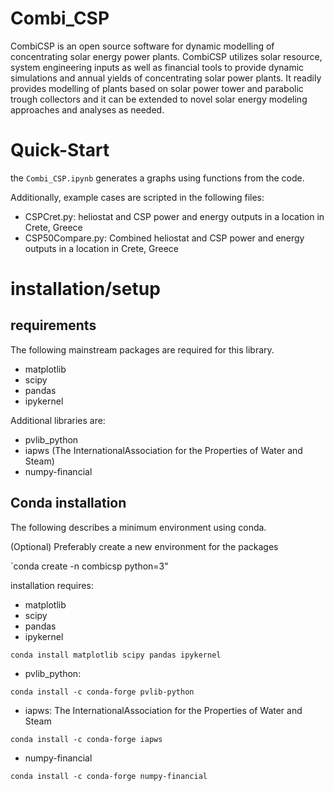 # Combi_CSP
CombiCSP is an open source software for dynamic modelling of concentrating solar energy power plants. CombiCSP utilizes solar resource, system engineering inputs as well as financial tools to provide dynamic simulations and annual yields of concentrating solar power plants. It readily provides modelling of plants based on solar power tower and parabolic trough collectors and it can be extended to novel solar energy modeling approaches and analyses as needed.

# Quick-Start

the `Combi_CSP.ipynb` generates a graphs using functions from the code. 

Additionally, example cases are scripted in the following files:
- CSPCret.py: heliostat and CSP power and energy outputs in a location in Crete, Greece
- CSP50Compare.py: Combined heliostat and CSP power and energy outputs in a location in Crete, Greece


# installation/setup

## requirements

The following mainstream packages are required for this library.
- matplotlib
- scipy
- pandas
- ipykernel

Additional libraries are:

- pvlib_python 
- iapws (The InternationalAssociation for the Properties of Water and Steam) 
- numpy-financial 

## Conda installation

The following describes a minimum environment using conda. 

(Optional) Preferably create a new environment for the packages

`conda create -n combicsp python=3"

installation requires:
- matplotlib
- scipy
- pandas
- ipykernel

`conda install matplotlib scipy pandas ipykernel`

- pvlib_python:


`conda install -c conda-forge pvlib-python`

- iapws: The InternationalAssociation for the Properties of Water and Steam

`conda install -c conda-forge iapws`


- numpy-financial 

`conda install -c conda-forge numpy-financial`
